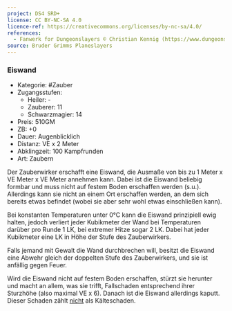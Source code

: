 ```yaml
---
project: DS4 SRD+
license: CC BY-NC-SA 4.0
licence-ref: https://creativecommons.org/licenses/by-nc-sa/4.0/
references: 
  - Fanwerk for Dungeonslayers © Christian Kennig (https://www.dungeonslayers.net/)
source: Bruder Grimms Planeslayers
---
```


### Eiswand

- Kategorie: #Zauber
- Zugangsstufen:
  - Heiler: -
  - Zauberer: 11
  - Schwarzmagier: 14
- Preis: 510GM
- ZB: +0
- Dauer: Augenblicklich
- Distanz: VE x 2 Meter
- Abklingzeit: 100 Kampfrunden
- Art: Zaubern

Der Zauberwirker erschafft eine Eiswand, die Ausmaße von bis zu 1 Meter x VE Meter x VE Meter annehmen kann. Dabei ist die Eiswand beliebig formbar und muss nicht auf festem Boden erschaffen werden (s.u.). Allerdings kann sie nicht an einem Ort erschaffen werden, an dem sich bereits etwas befindet (wobei sie aber sehr wohl etwas einschließen kann).

Bei konstanten Temperaturen unter 0°C kann die Eiswand prinzipiell ewig halten, jedoch verliert jeder Kubikmeter der Wand bei Temperaturen darüber pro Runde 1 LK, bei extremer Hitze sogar 2 LK. Dabei hat jeder Kubikmeter eine LK in Höhe der Stufe des Zauberwirkers.

Falls jemand mit Gewalt die Wand durchbrechen will, besitzt die Eiswand eine Abwehr gleich der doppelten Stufe des Zauberwirkers, und sie ist anfällig gegen Feuer.

Wird die Eiswand nicht auf festem Boden erschaffen, stürzt sie herunter und macht an allem, was sie trifft, Fallschaden entsprechend ihrer Sturzhöhe (also maximal VE x 6). Danach ist die Eiswand allerdings kaputt. Dieser Schaden zählt <u>nicht</u> als Kälteschaden.

